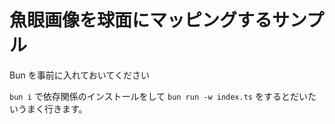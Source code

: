# 魚眼画像を球面にマッピングするサンプル

Bun を事前に入れておいてください

`bun i` で依存関係のインストールをして `bun run -w index.ts` をするとだいたいうまく行きます。
